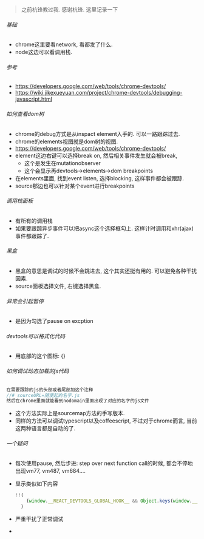 > 之前杭锋教过我. 感谢杭锋. 这里记录一下

###### 基础

- chrome这里要看network, 看都发了什么.
- node这边可以看调用栈.

###### 参考

- https://developers.google.com/web/tools/chrome-devtools/
- https://wiki.jikexueyuan.com/project/chrome-devtools/debugging-javascript.html

###### 如何查看dom树

- chrome的debug方式是从inspact element入手的. 可以一路跟踪过去.
- chrome的elements视图就是dom树的视图.
- https://developers.google.com/web/tools/chrome-devtools/
- element这边右键可以选择break on, 然后相关事件发生就会被break, 
  - 这个是发生在mutationobserver
  - 这个会显示再devtools->elements->dom breakpoints
-  在elements里面, 找到event listen, 选择blocking, 这样事件都会被跟踪.
- source那边也可以针对某个event进行breakpoints

###### 调用栈面板

- 有所有的调用栈
- 如果要跟踪异步事件可以把async这个选择框勾上. 这样计时调用和xhr(ajax)事件都跟踪了.

###### 黑盒

- 黑盒的意思是调试的时候不会跳进去, 这个其实还挺有用的. 可以避免各种干扰因素.
- source面板选择文件, 右键选择黑盒.

###### 异常会引起暂停

- 是因为勾选了pause on excption

###### devtools可以格式化代码

- 用底部的这个图标: {}

###### 如何调试动态加载的js代码

```js
在需要跟踪的js的头部或者尾部加这个注释
//# sourceURL=随便起的名字.js
然后在chrome里面就能看到nodomain里面出现了对应的名字的js文件
```

- 这个方法实际上是sourcemap方法的手写版本. 
- 同样的方法可以调试typescript以及coffeescript, 不过对于chrome而言, 当前这两种语言都是自动的了.



###### 一个疑问

- 每次使用pause, 然后步进: step over next function call的时候, 都会不停地出现vm77, vm487, vm684….

- 显示类似如下内容

  ```js
  !!(
      (window.__REACT_DEVTOOLS_GLOBAL_HOOK__ && Object.keys(window.__REACT_DEVTOOLS_GLOBAL_HOOK__._renderers).length) || window.React
    )
  ```

- 严重干扰了正常调试

- 

